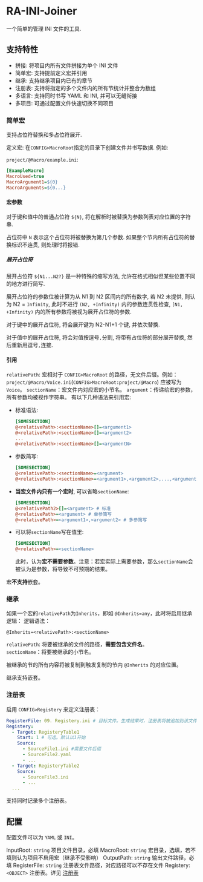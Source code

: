 # RA-INI-Joiner

一个简单的管理 INI 文件的工具.

## 支持特性
*   拼接:
        将项目内所有文件拼接为单个 INI 文件
*   简单宏:
        支持提前定义宏并引用
*   继承:
        支持继承项目内已有的章节
*   注册表:
        支持将指定的多个文件内的所有节统计并整合为数组
*   多语言:
        支持同时书写 YAML 和 INI, 并可以无缝衔接
*   多项目:
        可通过配置文件快速切换不同项目

### 简单宏

支持占位符替换和多占位符展开.

定义宏: 在`CONFIG>MacroRoot`指定的目录下创建文件并书写数据. 例如:

`project/@Macro/example.ini`:
```ini
[ExampleMacro]
MacroUsed=true
MacroArgument1=${0}
MacroArguments=${0...}
```

#### 宏参数

对于键和值中的普通占位符 `${N}`, 将在解析时被替换为参数列表对应位置的字符串.

占位符中 `N` 表示这个占位符将被替换为第几个参数. 如果整个节内所有占位符的替换标识不连贯, 则处理时将报错.

##### 展开占位符

展开占位符 `${N1...N2?}` 是一种特殊的缩写方法, 允许在格式相似但某些位置不同的地方进行简写. 

展开占位符的参数位被计算为从 N1 到 N2 区间内的所有数字, 若 N2 未提供, 则认为 N2 = `Infinity`, 此时不进行 `(N2, +Infinity)` 内的参数连贯性检查, `[N1, +Infinity)` 内的所有参数将被视为展开占位符的参数.

对于键中的展开占位符, 将会展开键为 N2-N1+1 个键, 并依次替换.

对于值中的展开占位符, 将会对值按逗号`,`分割, 将带有占位符的部分展开替换, 然后重新用逗号`,`连接.

#### 引用
`relativePath`: 宏相对于 `CONFIG>MacroRoot` 的路径，无文件后缀。例如：`project/@Macro/Voice.ini`(`CONFIG>MacroRoot:project/@Macro`) 应被写为 `Voice`。
`sectionName`：宏文件内对应宏的小节名。
`argument`：传递给宏的参数，所有参数均被视作字符串。
有以下几种语法来引用宏: 
*   标准语法:
    ```ini
    [SOMESECTION]
    @<relativePath>:<sectionName>[]=<argument1>
    @<relativePath>:<sectionName>[]=<argument2>
    ...
    @<relativePath>:<sectionName>[]=<argumentN>
    ```
*   参数简写:
    ```ini
    [SOMESECTION]
    @<relativePath>:<sectionName>=<argument>
    @<relativePath>:<sectionName>=<argument1>,<argument2>,...,<argumentN>
    ```
*   **当宏文件内只有一个宏时**, 可以省略`sectionName`:
    ```ini
    [SOMESECTION]
    @<relativePath2>[]=<argument> # 标准
    @<relativePath>=<argument> # 单参简写
    @<relativePath>=<argument1>,<argument2> # 多参简写
    ```
*   可以将`sectionName`写在值里:
    ```ini
    [SOMESECTION]
    @<relativePath>=<sectionName>
    ```
    此时，认为**宏不需要参数**。注意：若宏实际上需要参数，那么`sectionName`会被认为是参数，将导致不可预期的结果。

宏**不支持**嵌套。

### 继承

如果一个宏的`relativePath`为`Inherits`，即如 `@Inherits=any`，此时将启用继承逻辑：
逻辑语法：

`@Inherits=<relativePath>:<sectionName>`

`relativePath`: 将要被继承的文件的路径，**需要包含文件名**。  
`sectionName`：将要被继承的小节名。

被继承的节的所有内容将被复制到触发复制的节内 `@Inherits` 的对应位置。

继承支持嵌套。

### 注册表

启用 `CONFIG>Registery` 来定义注册表：

```yaml
RegisterFile: 09. Registery.ini # 目标文件。生成结果时，注册表将被追加到该文件的输出内容的末尾。如果没有该文件则假定文件内容为空。生成注册表将不修改该文件的源文件。
Registery:
  - Target: RegisteryTable1
    Start: 1 # 可选。默认以1开始
    Source: 
      - SourceFile1.ini #需要文件后缀
      - SourceFile2.yaml
      - ...
  - Target: RegisteryTable2
    Source:
      - SourceFile3.ini
      - ...
  ...
```

支持同时记录多个注册表。

## 配置

配置文件可以为 `YAML` 或 `INI`。

InputRoot: `string` 项目文件目录，必填
MacroRoot: `string` 宏目录，选填，若不填则认为项目不启用宏（继承不受影响）
OutputPath: `string` 输出文件路径，必填
RegisterFile: `string` 注册表文件路径，对应路径可以不存在文件
Registery: `<OBJECT>` 注册表。详见 [注册表](#注册表)
